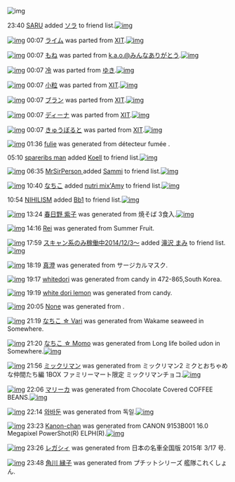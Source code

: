 ![img](http://gdrive-cdn.herokuapp.com/537b65a5bc09f0000721dda7/512px-barcode.png)

23:40 [SARU](http://www.barcodekanojo.com/user/500531/SARU) added [ソラ](http://www.barcodekanojo.com/kanojo/2936955/%E3%82%BD%E3%83%A9) to friend list.[![img](http://www.deviantsart.com/2921d5d.png)](http://www.barcodekanojo.com/kanojo/2936955/%E3%82%BD%E3%83%A9)

[![img](http://www.deviantsart.com/nd4mn1.png)](http://www.barcodekanojo.com/kanojo/2048431/%E3%83%A9%E3%82%A4%E3%83%A0) 00:07 [ライム](http://www.barcodekanojo.com/kanojo/2048431/%E3%83%A9%E3%82%A4%E3%83%A0) was parted from [XIT](http://www.barcodekanojo.com/kanojo/2048431/%E3%83%A9%E3%82%A4%E3%83%A0).[![img](http://www.deviantsart.com/815jg6.jpeg)](http://www.barcodekanojo.com/user/209348/XIT)

[![img](http://www.deviantsart.com/2bmia1k.png)](http://www.barcodekanojo.com/kanojo/1883753/%E3%82%82%E3%81%AD) 00:07 [もね](http://www.barcodekanojo.com/kanojo/1883753/%E3%82%82%E3%81%AD) was parted from [k.a.o.@みんなありがとう](http://www.barcodekanojo.com/kanojo/1883753/%E3%82%82%E3%81%AD).[![img](http://kacdn01.appspot.com/5609209034964992/ecd5.jpg)](http://www.barcodekanojo.com/user/30944/k.a.o.%40%E3%81%BF%E3%82%93%E3%81%AA%E3%81%82%E3%82%8A%E3%81%8C%E3%81%A8%E3%81%86)

[![img](http://www.deviantsart.com/2qi9t55.png)](http://www.barcodekanojo.com/kanojo/3192705/%E5%86%B7) 00:07 [冷](http://www.barcodekanojo.com/kanojo/3192705/%E5%86%B7) was parted from [ゆき](http://www.barcodekanojo.com/kanojo/3192705/%E5%86%B7).[![img](http://www.deviantsart.com/1m45n8l.jpeg)](http://www.barcodekanojo.com/user/254468/%E3%82%86%E3%81%8D)

[![img](http://www.deviantsart.com/pn01n8.png)](http://www.barcodekanojo.com/kanojo/877471/%E5%B0%8F%E7%B2%92) 00:07 [小粒](http://www.barcodekanojo.com/kanojo/877471/%E5%B0%8F%E7%B2%92) was parted from [XIT](http://www.barcodekanojo.com/kanojo/877471/%E5%B0%8F%E7%B2%92).[![img](http://www.deviantsart.com/815jg6.jpeg)](http://www.barcodekanojo.com/user/209348/XIT)

[![img](http://www.deviantsart.com/mu7e04.png)](http://www.barcodekanojo.com/kanojo/2047519/%E3%83%96%E3%83%A9%E3%83%B3) 00:07 [ブラン](http://www.barcodekanojo.com/kanojo/2047519/%E3%83%96%E3%83%A9%E3%83%B3) was parted from [XIT](http://www.barcodekanojo.com/kanojo/2047519/%E3%83%96%E3%83%A9%E3%83%B3).[![img](http://www.deviantsart.com/815jg6.jpeg)](http://www.barcodekanojo.com/user/209348/XIT)

[![img](http://www.deviantsart.com/24k0e3.png)](http://www.barcodekanojo.com/kanojo/529998/%E3%83%87%E3%82%A3%E3%83%BC%E3%83%8A) 00:07 [ディーナ](http://www.barcodekanojo.com/kanojo/529998/%E3%83%87%E3%82%A3%E3%83%BC%E3%83%8A) was parted from [XIT](http://www.barcodekanojo.com/kanojo/529998/%E3%83%87%E3%82%A3%E3%83%BC%E3%83%8A).[![img](http://www.deviantsart.com/815jg6.jpeg)](http://www.barcodekanojo.com/user/209348/XIT)

[![img](http://kacdn08.appspot.com/4878634024173568/62b5.png)](http://www.barcodekanojo.com/kanojo/546277/%E3%81%8D%E3%82%85%E3%81%86%E3%81%BC%E3%82%8B%E3%81%A8) 00:07 [きゅうぼると](http://www.barcodekanojo.com/kanojo/546277/%E3%81%8D%E3%82%85%E3%81%86%E3%81%BC%E3%82%8B%E3%81%A8) was parted from [XIT](http://www.barcodekanojo.com/kanojo/546277/%E3%81%8D%E3%82%85%E3%81%86%E3%81%BC%E3%82%8B%E3%81%A8).[![img](http://www.deviantsart.com/815jg6.jpeg)](http://www.barcodekanojo.com/user/209348/XIT)

[![img](http://www.deviantsart.com/hl1obf.png)](http://www.barcodekanojo.com/kanojo/3193419/fulie) 01:36 [fulie](http://www.barcodekanojo.com/kanojo/3193419/fulie) was generated from détecteur fumée .

05:10 [spareribs man](http://www.barcodekanojo.com/user/500534/spareribs%20man) added [Koell](http://www.barcodekanojo.com/kanojo/2496036/Koell) to friend list.[![img](http://www.deviantsart.com/iu9vvs.png)](http://www.barcodekanojo.com/kanojo/2496036/Koell)

[![img](http://www.deviantsart.com/1410j8l.jpeg)](http://www.barcodekanojo.com/user/481731/MrSirPerson%20) 06:35 [MrSirPerson ](http://www.barcodekanojo.com/user/481731/MrSirPerson%20) added [Sammi](http://www.barcodekanojo.com/kanojo/2439035/Sammi) to friend list.[![img](http://www.deviantsart.com/27knb5q.png)](http://www.barcodekanojo.com/kanojo/2439035/Sammi)

[![img](http://www.deviantsart.com/1lb4fit.jpeg)](http://www.barcodekanojo.com/user/314581/%E3%81%AA%E3%81%A1%E3%81%93) 10:40 [なちこ](http://www.barcodekanojo.com/user/314581/%E3%81%AA%E3%81%A1%E3%81%93) added [nutri mix'Amy](http://www.barcodekanojo.com/kanojo/2078115/nutri%20mix%27Amy) to friend list.[![img](http://www.deviantsart.com/m5mohi.png)](http://www.barcodekanojo.com/kanojo/2078115/nutri%20mix%27Amy)

10:54 [NIHILISM](http://www.barcodekanojo.com/user/460897/NIHILISM) added [Bb1](http://www.barcodekanojo.com/kanojo/14304/Bb1) to friend list.[![img](http://www.deviantsart.com/1j5d2u.png)](http://www.barcodekanojo.com/kanojo/14304/Bb1)

[![img](http://www.deviantsart.com/464ck7.png)](http://www.barcodekanojo.com/kanojo/3193420/%E6%98%A5%E6%97%A5%E9%87%8E%20%E7%B4%AB%E5%AD%90) 13:24 [春日野 紫子](http://www.barcodekanojo.com/kanojo/3193420/%E6%98%A5%E6%97%A5%E9%87%8E%20%E7%B4%AB%E5%AD%90) was generated from 焼そば 3食入.[![img](http://www.deviantsart.com/10eaivj.jpeg)](http://www.barcodekanojo.com/product_images/barcode/6019166/1426220631/50x50x,PE7,P84,PBC,PE3,P81,P9D,PE3,P81,PB0,P203,PE9,PA3,P9F,PE5,P85,PA5.jpg,qw=88,ah=88.pagespeed.ic.-Yh2oHN5V1.jpg)

[![img](http://www.deviantsart.com/33epu5n.png)](http://www.barcodekanojo.com/kanojo/3193421/Rei) 14:16 [Rei](http://www.barcodekanojo.com/kanojo/3193421/Rei) was generated from Summer Fruit.

[![img](http://www.deviantsart.com/99ugn1.jpeg)](http://www.barcodekanojo.com/user/6029/%E3%82%B9%E3%82%AD%E3%83%A3%E3%83%B3%E7%B3%BB%E3%81%AE%E3%81%BF%E7%A8%BC%E5%83%8D%E4%B8%AD2014%2F12%2F3%EF%BD%9E) 17:59 [スキャン系のみ稼働中2014/12/3～](http://www.barcodekanojo.com/user/6029/%E3%82%B9%E3%82%AD%E3%83%A3%E3%83%B3%E7%B3%BB%E3%81%AE%E3%81%BF%E7%A8%BC%E5%83%8D%E4%B8%AD2014%2F12%2F3%EF%BD%9E) added [滝沢 まみ](http://www.barcodekanojo.com/kanojo/713057/%E6%BB%9D%E6%B2%A2%20%E3%81%BE%E3%81%BF) to friend list.[![img](http://www.deviantsart.com/3vlejmf.png)](http://www.barcodekanojo.com/kanojo/713057/%E6%BB%9D%E6%B2%A2%20%E3%81%BE%E3%81%BF)

[![img](http://www.deviantsart.com/16t0drs.png)](http://www.barcodekanojo.com/kanojo/3193422/%E7%9C%9F%E6%BE%84) 18:19 [真澄](http://www.barcodekanojo.com/kanojo/3193422/%E7%9C%9F%E6%BE%84) was generated from サージカルマスク.

[![img](http://www.deviantsart.com/2d15ieq.png)](http://www.barcodekanojo.com/kanojo/3193423/whitedori) 19:17 [whitedori](http://www.barcodekanojo.com/kanojo/3193423/whitedori) was generated from candy in 472-865,South Korea.

[![img](http://www.deviantsart.com/2h28ojl.png)](http://www.barcodekanojo.com/kanojo/3193424/white%20dori%20lemon) 19:19 [white dori lemon](http://www.barcodekanojo.com/kanojo/3193424/white%20dori%20lemon) was generated from candy.

[![img](http://www.deviantsart.com/3pfeh8g.png)](http://www.barcodekanojo.com/kanojo/3193425/%F0%A5%98%85%E4%B9%99%E4%B8%80) 20:05 [None](http://www.barcodekanojo.com/kanojo/3193425/%F0%A5%98%85%E4%B9%99%E4%B8%80) was generated from .

[![img](http://www.deviantsart.com/3tics86.png)](http://www.barcodekanojo.com/kanojo/3193426/%E3%81%AA%E3%81%A1%E3%81%93%20%E2%98%86%20Vari) 21:19 [なちこ ☆ Vari](http://www.barcodekanojo.com/kanojo/3193426/%E3%81%AA%E3%81%A1%E3%81%93%20%E2%98%86%20Vari) was generated from Wakame seaweed in Somewhere.

[![img](http://www.deviantsart.com/k7ivo8.png)](http://www.barcodekanojo.com/kanojo/3193427/%E3%81%AA%E3%81%A1%E3%81%93%20%E2%98%86%20Momo) 21:20 [なちこ ☆ Momo](http://www.barcodekanojo.com/kanojo/3193427/%E3%81%AA%E3%81%A1%E3%81%93%20%E2%98%86%20Momo) was generated from Long life boiled udon in Somewhere.[![img](http://www.deviantsart.com/2qibd6j.jpeg)](http://www.barcodekanojo.com/product_images/barcode/3487220/1325329034/udon.jpg)

[![img](http://www.deviantsart.com/22psrti.png)](http://www.barcodekanojo.com/kanojo/3193428/%E3%83%9F%E3%83%83%E3%82%AF%E3%83%AA%E3%83%9E%E3%83%B3) 21:56 [ミックリマン](http://www.barcodekanojo.com/kanojo/3193428/%E3%83%9F%E3%83%83%E3%82%AF%E3%83%AA%E3%83%9E%E3%83%B3) was generated from ミックリマン2 ミクとおちゃめな仲間たち編 1BOX ファミリーマート限定 ミックリマンチョコ.[![img](http://www.deviantsart.com/70og3c.jpeg)](http://www.barcodekanojo.com/product_images/barcode/6019174/1426251311/%E3%83%9F%E3%83%83%E3%82%AF%E3%83%AA%E3%83%9E%E3%83%B32%20%E3%83%9F%E3%82%AF%E3%81%A8%E3%81%8A%E3%81%A1%E3%82%83%E3%82%81%E3%81%AA%E4%BB%B2%E9%96%93%E3%81%9F%E3%81%A1%E7%B7%A8%201BOX%20%E3%83%95%E3%82%A1%E3%83%9F%E3%83%AA%E3%83%BC%E3%83%9E%E3%83%BC%E3%83%88%E9%99%90%E5%AE%9A%20%E3%83%9F%E3%83%83%E3%82%AF%E3%83%AA%E3%83%9E%E3%83%B3%E3%83%81%E3%83%A7%E3%82%B3.jpg)

[![img](http://www.deviantsart.com/239ul6u.png)](http://www.barcodekanojo.com/kanojo/3193429/%E3%83%9E%E3%83%AA%E3%83%BC%E3%82%AB) 22:06 [マリーカ](http://www.barcodekanojo.com/kanojo/3193429/%E3%83%9E%E3%83%AA%E3%83%BC%E3%82%AB) was generated from Chocolate Covered COFFEE BEANS.[![img](http://www.deviantsart.com/3hka7hn.jpeg)](http://www.barcodekanojo.com/product_images/barcode/6019175/1426251949/Chocolate%20Covered%20COFFEE%20BEANS.jpg)

[![img](http://www.deviantsart.com/3q6vvl.png)](http://www.barcodekanojo.com/kanojo/3193430/%EC%99%80%EB%B0%94%EB%91%94) 22:14 [와바둔](http://www.barcodekanojo.com/kanojo/3193430/%EC%99%80%EB%B0%94%EB%91%94) was generated from 독일.[![img](http://www.deviantsart.com/3gjakat.jpeg)](http://www.barcodekanojo.com/product_images/barcode/4521241/1361120412/dunkel.jpg)

[![img](http://www.deviantsart.com/26qqm9f.png)](http://www.barcodekanojo.com/kanojo/3193431/Kanon-chan) 23:23 [Kanon-chan](http://www.barcodekanojo.com/kanojo/3193431/Kanon-chan) was generated from CANON 9153B001 16.0 Megapixel PowerShot(R) ELPH(R).[![img](http://www.deviantsart.com/c8ri71.jpeg)](http://www.barcodekanojo.com/product_images/barcode/6019177/1426256568/50x50xCANON,P209153B001,P2016.0,P20Megapixel,P20PowerShot,P28R,P29,P20ELPH,P28R,P29.jpg,qw=88,ah=88.pagespeed.ic.maKNNq8vrC.jpg)

[![img](http://www.deviantsart.com/20usig3.png)](http://www.barcodekanojo.com/kanojo/3193432/%E3%83%AC%E3%82%AC%E3%82%B7%E3%82%A3) 23:26 [レガシィ](http://www.barcodekanojo.com/kanojo/3193432/%E3%83%AC%E3%82%AC%E3%82%B7%E3%82%A3) was generated from 日本の名車全国版 2015年 3/17 号.

[![img](http://www.deviantsart.com/1dukqku.png)](http://www.barcodekanojo.com/kanojo/3193433/%E8%A7%92%E5%B7%9D%20%E7%B8%81%E5%AD%90) 23:48 [角川 縁子](http://www.barcodekanojo.com/kanojo/3193433/%E8%A7%92%E5%B7%9D%20%E7%B8%81%E5%AD%90) was generated from プチットシリーズ 艦隊これくしょん.

